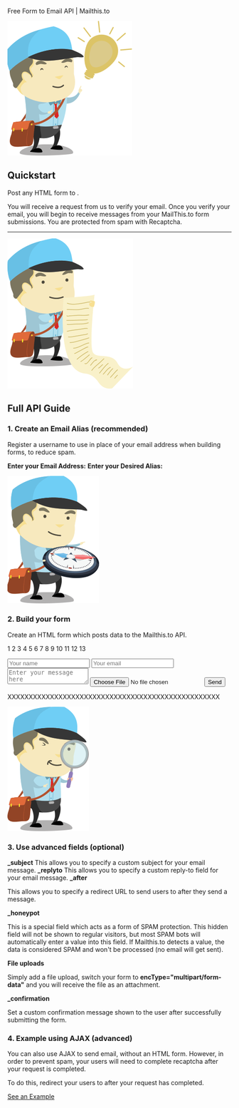 Free Form to Email API | Mailthis.to

 ![](../_resources/5ed4b39f43cfdbc913822b022f293def.png)

## Quickstart

Post any HTML form to .

You will receive a request from us to verify your email. Once you verify your email, you will begin to receive messages from your MailThis.to form submissions. You are protected from spam with Recaptcha.

* * *

 ![](../_resources/7e426f89688c63a6d9a8a7bf6fbebe13.png)

## Full API Guide

### 1. Create an Email Alias (recommended)

Register a username to use in place of your email address when building forms, to reduce spam.

 **Enter your Email Address:**
 **Enter your Desired Alias:**

 ![](../_resources/613606a1e0383598f74410471b2b5937.png)

### 2. Build your form

Create an HTML form which posts data to the Mailthis.to API.

1
2
3
4
5
6
7
8
9
10
11
12
13

<form  action="https://mailthis.to/you@mail.com"
 method="POST"  encType="multipart/form-data">
 <input  type="text"  name="name"  placeholder="Your name">
 <input  type="email"  name="_replyto"  placeholder="Your email">
 <textarea  name="message"  placeholder="Enter your message here"></textarea>
 <input  type="file"  name="file"  placeholder="Attachments (optional)">
 <input  type="hidden"  name="_subject"  value="Contact form submitted">
 <input  type="hidden"  name="_after"  value="https://myhomepage.net/">
 <input  type="hidden"  name="_honeypot"  value="">
 <input  type="hidden"  name="_confirmation"  value="">
 <input  type="submit"  value="Send">
</form>

XXXXXXXXXXXXXXXXXXXXXXXXXXXXXXXXXXXXXXXXXXXXXXXXXX

 ![](../_resources/10123164eb3d08409260c94d0061c835.png)

### 3. Use advanced fields (optional)

 **_subject**
This allows you to specify a custom subject for your email message.
 **_replyto**
This allows you to specify a custom reply-to field for your email message.
 **_after**

This allows you to specify a redirect URL to send users to after they send a message.

 **_honeypot**

This is a special field which acts as a form of SPAM protection. This hidden field will not be shown to regular visitors, but most SPAM bots will automatically enter a value into this field. If Mailthis.to detects a value, the data is considered SPAM and won't be processed (no email will get sent).

 **File uploads**

Simply add a file upload, switch your form to **encType="multipart/form-data"** and you will receive the file as an attachment.

 **_confirmation**

Set a custom confirmation message shown to the user after successfully submitting the form.

### 4. Example using AJAX (advanced)

You can also use AJAX to send email, without an HTML form. However, in order to prevent spam, your users will need to complete recaptcha after your request is completed.

To do this, redirect your users to after your request has completed.

[See an Example](https://gist.github.com/kidGodzilla/bdd453129a1e30ac9d86b9fd7b412ca8)